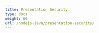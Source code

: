 ```yaml
---
title: Presentation Security
type: docs
weight: 60
url: /nodejs-java/presentation-security/
---
```



